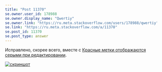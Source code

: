 ```yaml
---
title: "Post 11370"
se.owner.user_id: 178988
se.owner.display_name: "Qwertiy"
se.owner.link: "https://ru.meta.stackoverflow.com/users/178988/qwertiy"
se.link: "https://ru.meta.stackoverflow.com/a/11370"
se.post_id: 11370
se.post_type: answer
---
```

<p>Исправлено, скорее всего, вместе с <a href="https://ru.meta.stackoverflow.com/q/10673/178988">Красные метки отображаются серыми при редактировании</a>.</p>
<p><a href="https://i.stack.imgur.com/wp6sT.png" rel="nofollow noreferrer"><img src="https://i.stack.imgur.com/wp6sT.png" alt="скриншот" /></a></p>
